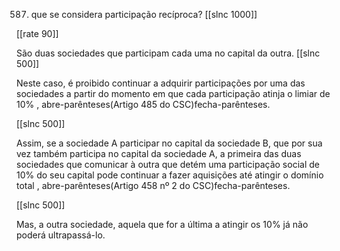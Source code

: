 587.  que se considera participação  recíproca?
[[slnc 1000]]

[[rate 90]]

São  duas  sociedades  que  participam  cada  uma  no  capital  da  outra.
[[slnc 500]]

Neste  caso,  é  proibido continuar  a adquirir  participações  por  uma  das  sociedades a  partir  do  momento  em  que  cada participação atinja o limiar  de 10%  , abre-parênteses(Artigo 485  do  CSC)fecha-parênteses.

[[slnc 500]]

Assim,  se a sociedade A participar no capital da sociedade B, que por sua vez também  participa no  capital da  sociedade A,  a primeira  das  duas  sociedades que  comunicar  à outra  que  detém uma  participação social de 10%  do seu  capital pode continuar  a fazer  aquisições  até atingir o domínio  total  , abre-parênteses(Artigo  458  nº  2  do  CSC)fecha-parênteses.

[[slnc 500]]

Mas,  a  outra  sociedade,  aquela  que  for  a  última a atingir os 10% já não poderá  ultrapassá-lo.
